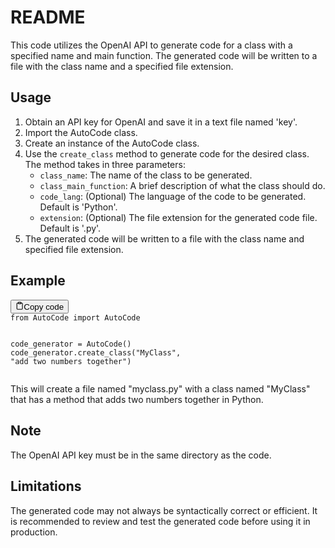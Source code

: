 <div class="markdown prose w-full break-words dark:prose-invert dark"><h1>README</h1><p>This code utilizes the OpenAI API to generate code for a class with a specified name and main function. The generated code will be written to a file with the class name and a specified file extension.</p><h2>Usage</h2><ol><li>Obtain an API key for OpenAI and save it in a text file named 'key'.</li><li>Import the AutoCode class.</li><li>Create an instance of the AutoCode class.</li><li>Use the <code>create_class</code> method to generate code for the desired class. The method takes in three parameters:<ul><li><code>class_name</code>: The name of the class to be generated.</li><li><code>class_main_function</code>: A brief description of what the class should do.</li><li><code>code_lang</code>: (Optional) The language of the code to be generated. Default is 'Python'.</li><li><code>extension</code>: (Optional) The file extension for the generated code file. Default is '.py'.</li></ul></li><li>The generated code will be written to a file with the class name and specified file extension.</li></ol><h2>Example</h2><pre><div class="bg-black mb-4 rounded-md"><div class="flex items-center relative text-gray-200 bg-gray-800 px-4 py-2 text-xs font-sans"><button class="flex ml-auto gap-2"><svg stroke="currentColor" fill="none" stroke-width="2" viewBox="0 0 24 24" stroke-linecap="round" stroke-linejoin="round" class="h-4 w-4" height="1em" width="1em" xmlns="http://www.w3.org/2000/svg"><path d="M16 4h2a2 2 0 0 1 2 2v14a2 2 0 0 1-2 2H6a2 2 0 0 1-2-2V6a2 2 0 0 1 2-2h2"></path><rect x="8" y="2" width="8" height="4" rx="1" ry="1"></rect></svg>Copy code</button></div><div class="p-4 overflow-y-auto"><code class="!whitespace-pre-wrap hljs language-python"><span class="hljs-keyword">from</span> AutoCode <span class="hljs-keyword">import</span> AutoCode

code_generator = AutoCode()
code_generator.create_class(<span class="hljs-string">"MyClass"</span>, <span class="hljs-string">"add two numbers together"</span>)
</code></div></div></pre><p>This will create a file named "myclass.py" with a class named "MyClass" that has a method that adds two numbers together in Python.</p><h2>Note</h2><p>The OpenAI API key must be in the same directory as the code.</p><h2>Limitations</h2><p>The generated code may not always be syntactically correct or efficient. It is recommended to review and test the generated code before using it in production.</p></div>
